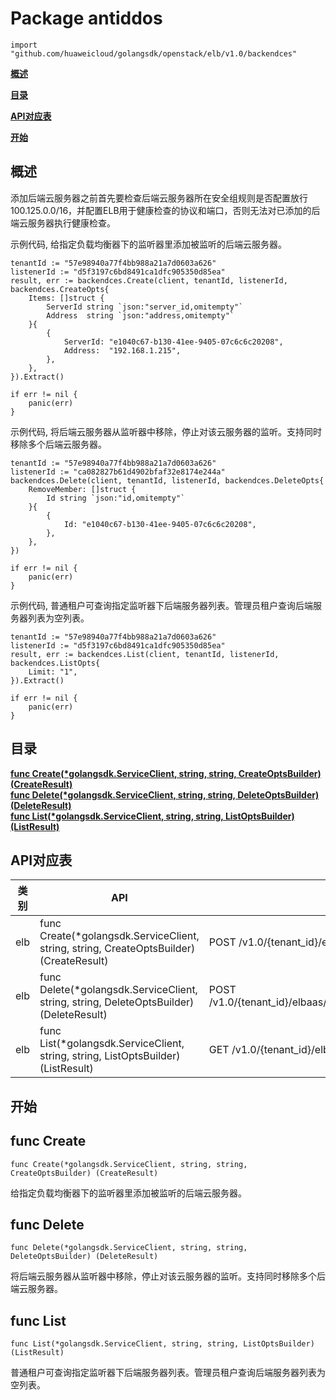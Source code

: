 # Package antiddos
    import "github.com/huaweicloud/golangsdk/openstack/elb/v1.0/backendces"
**[概述](#概述)**  

**[目录](#目录)**  

**[API对应表](#API对应表)**  

**[开始](#开始)**  

## 概述
添加后端云服务器之前首先要检查后端云服务器所在安全组规则是否配置放行100.125.0.0/16，并配置ELB用于健康检查的协议和端口，否则无法对已添加的后端云服务器执行健康检查。

示例代码, 给指定负载均衡器下的监听器里添加被监听的后端云服务器。

    
    tenantId := "57e98940a77f4bb988a21a7d0603a626"
    listenerId := "d5f3197c6bd8491ca1dfc905350d85ea"
    result, err := backendces.Create(client, tenantId, listenerId, backendces.CreateOpts{
        Items: []struct {
            ServerId string `json:"server_id,omitempty"`
            Address  string `json:"address,omitempty"`
        }{
            {
                ServerId: "e1040c67-b130-41ee-9405-07c6c6c20208",
                Address:  "192.168.1.215",
            },
        },
    }).Extract()
    
    if err != nil {
        panic(err)
    }
    
示例代码, 将后端云服务器从监听器中移除，停止对该云服务器的监听。支持同时移除多个后端云服务器。

    
    tenantId := "57e98940a77f4bb988a21a7d0603a626"
    listenerId := "ca082827b61d4902bfaf32e8174e244a"
    backendces.Delete(client, tenantId, listenerId, backendces.DeleteOpts{
        RemoveMember: []struct {
            Id string `json:"id,omitempty"`
        }{
            {
                Id: "e1040c67-b130-41ee-9405-07c6c6c20208",
            },
        },
    })
    
    if err != nil {
        panic(err)
    }
    
示例代码, 普通租户可查询指定监听器下后端服务器列表。管理员租户查询后端服务器列表为空列表。

    
    tenantId := "57e98940a77f4bb988a21a7d0603a626"
    listenerId := "d5f3197c6bd8491ca1dfc905350d85ea"
    result, err := backendces.List(client, tenantId, listenerId, backendces.ListOpts{
        Limit: "1",
    }).Extract()
    
    if err != nil {
        panic(err)
    }
## 目录
**[func Create(*golangsdk.ServiceClient, string, string, CreateOptsBuilder) (CreateResult)](#func-create)**  
**[func Delete(*golangsdk.ServiceClient, string, string, DeleteOptsBuilder) (DeleteResult)](#func-delete)**  
**[func List(*golangsdk.ServiceClient, string, string, ListOptsBuilder) (ListResult)](#func-list)**  
## API对应表
|类别|API|EndPoint|
|----|---|--------|
|elb|func Create(*golangsdk.ServiceClient, string, string, CreateOptsBuilder) (CreateResult)|POST /v1.0/{tenant_id}/elbaas/listeners/{listener_id}/members|
|elb|func Delete(*golangsdk.ServiceClient, string, string, DeleteOptsBuilder) (DeleteResult)|POST /v1.0/{tenant_id}/elbaas/listeners/{listener_id}/members/action|
|elb|func List(*golangsdk.ServiceClient, string, string, ListOptsBuilder) (ListResult)|GET /v1.0/{tenant_id}/elbaas/listeners/{listener_id}/members|
## 开始
## func Create
    func Create(*golangsdk.ServiceClient, string, string, CreateOptsBuilder) (CreateResult)  
给指定负载均衡器下的监听器里添加被监听的后端云服务器。
## func Delete
    func Delete(*golangsdk.ServiceClient, string, string, DeleteOptsBuilder) (DeleteResult)  
将后端云服务器从监听器中移除，停止对该云服务器的监听。支持同时移除多个后端云服务器。
## func List
    func List(*golangsdk.ServiceClient, string, string, ListOptsBuilder) (ListResult)  
普通租户可查询指定监听器下后端服务器列表。管理员租户查询后端服务器列表为空列表。
